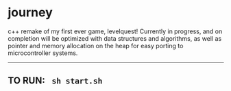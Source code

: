 # journey
c++ remake of my first ever game, levelquest! Currently in progress, and on completion will be  optimized with data structures and algorithms, as well as pointer and memory allocation on the heap for easy porting to microcontroller systems.
<hr/>
<h2>
TO RUN: <code> sh start.sh</code> </h2>
